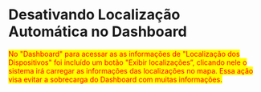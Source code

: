 # Desativando Localização Automática no Dashboard

<mark style="color:red;">No "Dashboard" para acessar as as informações de "Localização dos Dispositivos" foi incluído um botão "Exibir localizações”, clicando nele o sistema irá carregar as informações das localizações no mapa. Essa ação visa evitar a sobrecarga do Dashboard com muitas informações.</mark>
